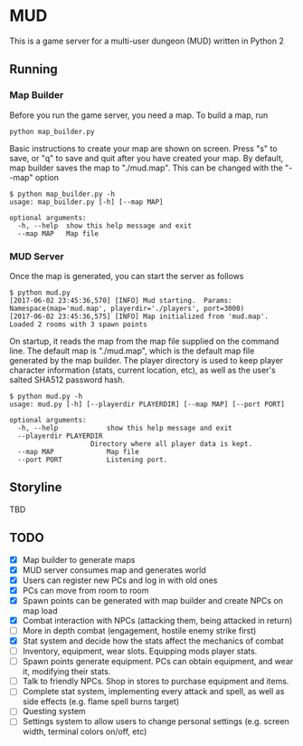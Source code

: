 # MUD
This is a game server for a multi-user dungeon (MUD) written in Python 2
## Running
### Map Builder
Before you run the game server, you need a map.  To build a map, run 

    python map_builder.py

Basic instructions to create your map are shown on screen.  Press "s" to save, or "q" to save and quit after you have created your map.  By default, map builder saves the map to "./mud.map".  This can be changed with the "--map" option

    $ python map_builder.py -h
    usage: map_builder.py [-h] [--map MAP]

    optional arguments:
      -h, --help  show this help message and exit
      --map MAP   Map file
      
### MUD Server
Once the map is generated, you can start the server as follows  

    $ python mud.py
    [2017-06-02 23:45:36,570] [INFO] Mud starting.  Params: Namespace(map='mud.map', playerdir='./players', port=3000)
    [2017-06-02 23:45:36,575] [INFO] Map initialized from 'mud.map'.  Loaded 2 rooms with 3 spawn points

On startup, it reads the map from the map file supplied on the command line.  The default map is "./mud.map", which is the default map file generated by the map builder.  The player directory is used to keep player character information (stats, current location, etc), as well as the user's salted SHA512 password hash.

    $ python mud.py -h
    usage: mud.py [-h] [--playerdir PLAYERDIR] [--map MAP] [--port PORT]

    optional arguments:
      -h, --help            show this help message and exit
      --playerdir PLAYERDIR
                        Directory where all player data is kept.
      --map MAP             Map file
      --port PORT           Listening port.

## Storyline
TBD

## TODO
- [X] Map builder to generate maps
- [X] MUD server consumes map and generates world
- [X] Users can register new PCs and log in with old ones
- [X] PCs can move from room to room
- [X] Spawn points can be generated with map builder and create NPCs on map load
- [X] Combat interaction with NPCs (attacking them, being attacked in return)
- [ ] More in depth combat (engagement, hostile enemy strike first)
- [X] Stat system and decide how the stats affect the mechanics of combat
- [ ] Inventory, equipment, wear slots.  Equipping mods player stats.
- [ ] Spawn points generate equipment.  PCs can obtain equipment, and wear it, modifying their stats.
- [ ] Talk to friendly NPCs.  Shop in stores to purchase equipment and items.
- [ ] Complete stat system, implementing every attack and spell, as well as side effects (e.g. flame spell burns target)
- [ ] Questing system
- [ ] Settings system to allow users to change personal settings (e.g. screen width, terminal colors on/off, etc)
